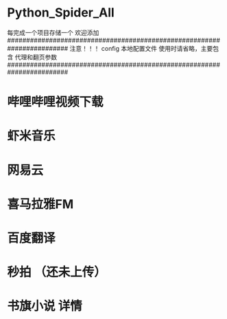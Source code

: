 # Python_Spider_All
每完成一个项目存储一个 欢迎添加
########################################################################
注意！！！
    config 本地配置文件 使用时请省略，主要包含 代理和翻页参数
########################################################################

# 哔哩哔哩视频下载

# 虾米音乐
    
# 网易云

# 喜马拉雅FM

# 百度翻译

# 秒拍 （还未上传）

# 书旗小说 详情